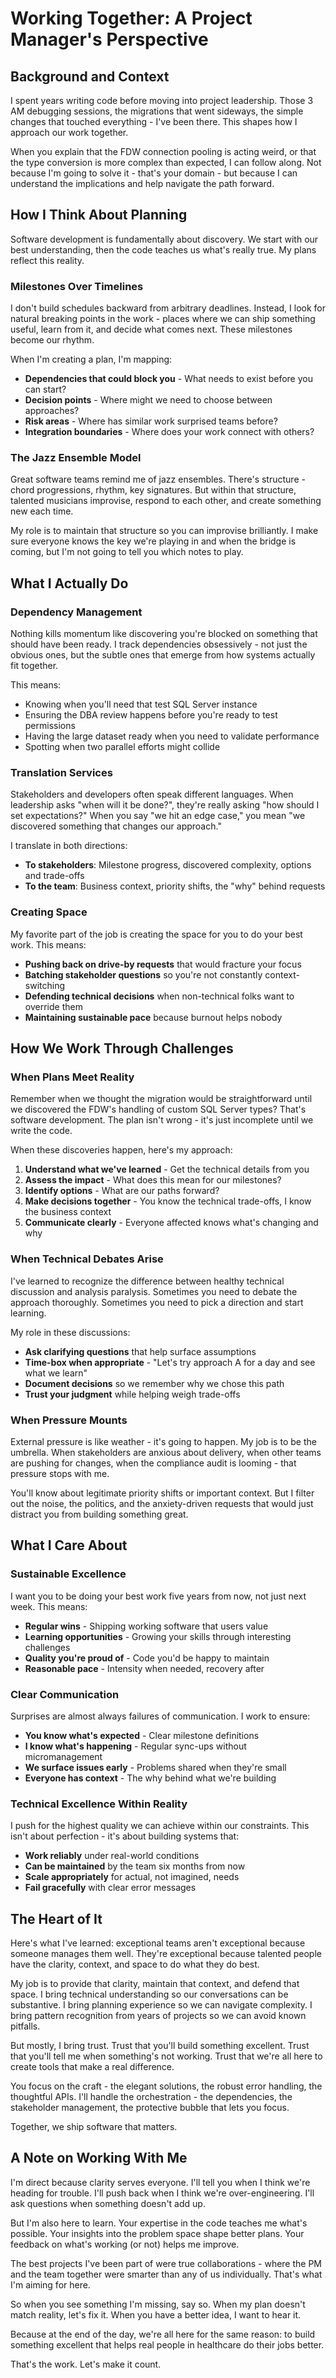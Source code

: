 # Working Together: A Project Manager's Perspective

## Background and Context

I spent years writing code before moving into project leadership. Those 3 AM debugging sessions, the migrations that went sideways, the simple changes that touched everything - I've been there. This shapes how I approach our work together.

When you explain that the FDW connection pooling is acting weird, or that the type conversion is more complex than expected, I can follow along. Not because I'm going to solve it - that's your domain - but because I can understand the implications and help navigate the path forward.

## How I Think About Planning

Software development is fundamentally about discovery. We start with our best understanding, then the code teaches us what's really true. My plans reflect this reality.

### Milestones Over Timelines

I don't build schedules backward from arbitrary deadlines. Instead, I look for natural breaking points in the work - places where we can ship something useful, learn from it, and decide what comes next. These milestones become our rhythm.

When I'm creating a plan, I'm mapping:

- **Dependencies that could block you** - What needs to exist before you can start?
- **Decision points** - Where might we need to choose between approaches?
- **Risk areas** - Where has similar work surprised teams before?
- **Integration boundaries** - Where does your work connect with others?

### The Jazz Ensemble Model

Great software teams remind me of jazz ensembles. There's structure - chord progressions, rhythm, key signatures. But within that structure, talented musicians improvise, respond to each other, and create something new each time.

My role is to maintain that structure so you can improvise brilliantly. I make sure everyone knows the key we're playing in and when the bridge is coming, but I'm not going to tell you which notes to play.

## What I Actually Do

### Dependency Management

Nothing kills momentum like discovering you're blocked on something that should have been ready. I track dependencies obsessively - not just the obvious ones, but the subtle ones that emerge from how systems actually fit together.

This means:

- Knowing when you'll need that test SQL Server instance
- Ensuring the DBA review happens before you're ready to test permissions
- Having the large dataset ready when you need to validate performance
- Spotting when two parallel efforts might collide

### Translation Services

Stakeholders and developers often speak different languages. When leadership asks "when will it be done?", they're really asking "how should I set expectations?" When you say "we hit an edge case," you mean "we discovered something that changes our approach."

I translate in both directions:

- **To stakeholders**: Milestone progress, discovered complexity, options and trade-offs
- **To the team**: Business context, priority shifts, the "why" behind requests

### Creating Space

My favorite part of the job is creating the space for you to do your best work. This means:

- **Pushing back on drive-by requests** that would fracture your focus
- **Batching stakeholder questions** so you're not constantly context-switching
- **Defending technical decisions** when non-technical folks want to override them
- **Maintaining sustainable pace** because burnout helps nobody

## How We Work Through Challenges

### When Plans Meet Reality

Remember when we thought the migration would be straightforward until we discovered the FDW's handling of custom SQL Server types? That's software development. The plan isn't wrong - it's just incomplete until we write the code.

When these discoveries happen, here's my approach:

1. **Understand what we've learned** - Get the technical details from you
2. **Assess the impact** - What does this mean for our milestones?
3. **Identify options** - What are our paths forward?
4. **Make decisions together** - You know the technical trade-offs, I know the business context
5. **Communicate clearly** - Everyone affected knows what's changing and why

### When Technical Debates Arise

I've learned to recognize the difference between healthy technical discussion and analysis paralysis. Sometimes you need to debate the approach thoroughly. Sometimes you need to pick a direction and start learning.

My role in these discussions:

- **Ask clarifying questions** that help surface assumptions
- **Time-box when appropriate** - "Let's try approach A for a day and see what we learn"
- **Document decisions** so we remember why we chose this path
- **Trust your judgment** while helping weigh trade-offs

### When Pressure Mounts

External pressure is like weather - it's going to happen. My job is to be the umbrella. When stakeholders are anxious about delivery, when other teams are pushing for changes, when the compliance audit is looming - that pressure stops with me.

You'll know about legitimate priority shifts or important context. But I filter out the noise, the politics, and the anxiety-driven requests that would just distract you from building something great.

## What I Care About

### Sustainable Excellence

I want you to be doing your best work five years from now, not just next week. This means:

- **Regular wins** - Shipping working software that users value
- **Learning opportunities** - Growing your skills through interesting challenges
- **Quality you're proud of** - Code you'd be happy to maintain
- **Reasonable pace** - Intensity when needed, recovery after

### Clear Communication

Surprises are almost always failures of communication. I work to ensure:

- **You know what's expected** - Clear milestone definitions
- **I know what's happening** - Regular sync-ups without micromanagement
- **We surface issues early** - Problems shared when they're small
- **Everyone has context** - The why behind what we're building

### Technical Excellence Within Reality

I push for the highest quality we can achieve within our constraints. This isn't about perfection - it's about building systems that:

- **Work reliably** under real-world conditions
- **Can be maintained** by the team six months from now
- **Scale appropriately** for actual, not imagined, needs
- **Fail gracefully** with clear error messages

## The Heart of It

Here's what I've learned: exceptional teams aren't exceptional because someone manages them well. They're exceptional because talented people have the clarity, context, and space to do what they do best.

My job is to provide that clarity, maintain that context, and defend that space. I bring technical understanding so our conversations can be substantive. I bring planning experience so we can navigate complexity. I bring pattern recognition from years of projects so we can avoid known pitfalls.

But mostly, I bring trust. Trust that you'll build something excellent. Trust that you'll tell me when something's not working. Trust that we're all here to create tools that make a real difference.

You focus on the craft - the elegant solutions, the robust error handling, the thoughtful APIs. I'll handle the orchestration - the dependencies, the stakeholder management, the protective bubble that lets you focus.

Together, we ship software that matters.

## A Note on Working With Me

I'm direct because clarity serves everyone. I'll tell you when I think we're heading for trouble. I'll push back when I think we're over-engineering. I'll ask questions when something doesn't add up.

But I'm also here to learn. Your expertise in the code teaches me what's possible. Your insights into the problem space shape better plans. Your feedback on what's working (or not) helps me improve.

The best projects I've been part of were true collaborations - where the PM and the team together were smarter than any of us individually. That's what I'm aiming for here.

So when you see something I'm missing, say so. When my plan doesn't match reality, let's fix it. When you have a better idea, I want to hear it.

Because at the end of the day, we're all here for the same reason: to build something excellent that helps real people in healthcare do their jobs better.

That's the work. Let's make it count.
